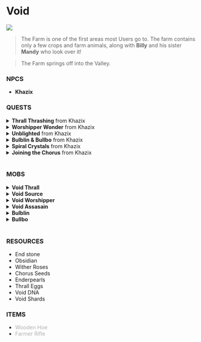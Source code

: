 # **Void**
![](/wiki/docs/img/Farm.png)
> The Farm is one of the first areas most Users go to. The farm contains only a few crops and farm animals, along with **Billy** and his sister **Mandy** who look over it! 

> The Farm springs off into the Valley.

### **NPCS**
- **Khazix**

### **QUESTS**
<details><summary><strong>Thrall Thrashing</strong> from Khazix</summary>
<strong>Summary</strong>:
<ol>
<li>Vanquish 30 Void Thralls</li>
<li>Bring 16 Thrall Eggs to Khazix</li>
</ol>	

<strong>Rewards</strong>:
<ul>
<li><span style="color:#0390fc;">4x Thrall Balls</span></li>
<li><span style="color:#ea00ff;">300 EXP</span></li>
<li><span style="color:#ea00ff;">300 Slayer EXP</span></li>
<li><span style="color:#c300ff;">300 Void Reputation</span></li>
<li><span style="color:#ffff00;">250 Coins</span></li>
</ul>
</details>
<!-- Quest #2 -->
<details><summary><strong>Worshipper Wonder</strong> from Khazix</summary>
<strong>Summary</strong>:
<ol>
<li>Harvest 50 Void Worshippers</li>
<li>Bring 50 Void DNA back to Khazix</li>
</ol>	

<strong>Rewards</strong>:
<ul>
<li><span style="color:#ea00ff;">500 EXP</span></li>
<li><span style="color:#ea00ff;">500 Slayer EXP</span></li>
<li><span style="color:#c300ff;">500 Void Reputation</span></li>
<li><span style="color:#ffff00;">450 Coins</span></li>
</ul>
</details>
<!-- Quest #3 -->
<details><summary><strong>Unblighted</strong> from Khazix</summary>
<strong>Summary</strong>:
<ol>
<li>Demolish 20 Void Sources</li>
</ol>	

<strong>Rewards</strong>:
<ul>
<li><span style="color:#0390fc;">Unblinder</span></li>
<li><span style="color:#ea00ff;">400 EXP</span></li>
<li><span style="color:#ea00ff;">400 Slayer EXP</span></li>
<li><span style="color:#c300ff;">400 Void Reputation</span></li>
<li><span style="color:#ffff00;">350 Coins</span></li>
</ul>
</details>
<!-- Quest #5 -->
<details><summary><strong>Bulblin & Bullbo</strong> from Khazix</summary>
<strong>Summary</strong>:
<ol>
<li>Defeat both Bulblin & Bullbo</li>
</ol>	

<strong>Rewards</strong>:
<ul>
<li><span style="color:#0390fc;">Void Bulb Mount</span></li>
<li><span style="color:#ea00ff;">1,000 EXP</span></li>
<li><span style="color:#ea00ff;">1,000 Slayer EXP</span></li>
<li><span style="color:#c300ff;">1,000 Void Reputation</span></li>
<li><span style="color:#ffff00;">750 Coins</span></li>
</ul>
</details>
<!-- Quest #6 -->
<details><summary><strong>Spiral Crystals</strong> from Khazix</summary>
<strong>Summary</strong>:
<ol>
<li>Destroy 12 Ender Crystals atop the Bedrock & Obsidian spires</li>
</ol>	

<strong>Rewards</strong>:
<ul>
<li><span style="color:#ea00ff;">500 EXP</span></li>
<li><span style="color:#ea00ff;">500 Slayer EXP</span></li>
<li><span style="color:#c300ff;">500 Void Reputation</span></li>
<li><span style="color:#ffff00;">450 Coins</span></li>
</ul>
</details>
<!-- Quest #7 -->
<details><summary><strong>Joining the Chorus</strong> from Khazix</summary>
<strong>Summary</strong>:
<ol>
<li>Harvest 128 Chorus Flowers</li>
<li>Deliver 128 Chorus Seeds to Khazix</li>
</ol>	

<strong>Rewards</strong>:
<ul>
<li><span style="color:#0390fc;">2x Chorus Leaps</span></li>
<li><span style="color:#ea00ff;">500 EXP</span></li>
<li><span style="color:#ea00ff;">500 Slayer EXP</span></li>
<li><span style="color:#c300ff;">500 Void Reputation</span></li>
<li><span style="color:#ffff00;">450 Coins</span></li>
</ul>
</details>
<br/>

### **MOBS**
<!-- Mob #1 -->
<details><summary><strong>Void Thrall</strong></summary>
<ul>
<li><strong>Temper</strong>: Aggressive</li>
<li><strong>Faction</strong>: Void</li>
<li><strong>Health</strong>: 1250</li>
<li><strong>Damage</strong>: 50</li>
</ul>
Corrupts the ground beneath it while chasing enemies!  

<strong>Drops</strong>:
<ul>
<li>1-2 Enderpearls 100%</li>
<li><span style="color:#0390fc;">1 Thrall Egg 50%</span></li>
<li><span style="color:#0390fc;">1 Void Shard 5%</span></li>
<li><span style="color:#00c434;">Life Ender Spell 2%</span></li>
<li><span style="color:#0390fc;">Life Ender Spell 1%</span></li>
</ul>
</details>

<!-- Mob #2 -->
<details><summary><strong>Void Source</strong></summary>
<ul>
<li><strong>Temper</strong>: Passive</li>
<li><strong>Faction</strong>: Void</li>
<li><strong>Health</strong>: 1500</li>
<li><strong>Damage</strong>: 0</li>
</ul>
Hides within the spires and blinds enemies within 25 blocks! 

<strong>Drops</strong>:
<ul>
<li>3-5 Enderpearls 100%</li>
<li>3-5 Shulker Shells 100%</li>
<li><span style="color:#0390fc;">1 Void Shard 5%</span></li>
<li><span style="color:#00c434;">Shulker Missile Spell 2%</span></li>
<li><span style="color:#0390fc;">Shulker Missile Spell 1%</span></li>
</ul>
</details>
<!-- Mob #3 -->
<details><summary><strong>Void Worshipper</strong></summary>
<ul>
<li><strong>Temper</strong>: Aggressive</li>
<li><strong>Faction</strong>: Void</li>
<li><strong>Health</strong>: 1000</li>
<li><strong>Damage</strong>: 50</li>
</ul>
Chases foes and can blink away to towards them at any second!

<strong>Drops</strong>:
<ul>
<li>3-5 Enderpearls 100%</li>
<li>1 Void DNA 50%</li>
<li><span style="color:#0390fc;">1 Void Shard 5%</span></li>
</ul>
</details>
<!-- Mob #4 -->
<details><summary><strong>Void Assasain</strong></summary>
<ul>
<li><strong>Temper</strong>: Aggressive</li>
<li><strong>Faction</strong>: Void</li>
<li><strong>Health</strong>: 750</li>
<li><strong>Damage</strong>: 75</li>
</ul>
Vanishes within the shadows and attacks their prey when they least expect it!

<strong>Drops</strong>:
<ul>
<li>1-2 Enderpearls 100%</li>
<li><span style="color:#0390fc;">1 Shadow Essence 50%</span></li>
<li><span style="color:#0390fc;">1 Void Shard 5%</span></li>
<li><span style="color:#0390fc;">Shadow Dagger 1%</span></li>
</ul>
</details>
<!-- Mob #5 -->
<details><summary><strong>Bulblin</strong></summary>
<ul>
<li><strong>Temper</strong>: Aggressive</li>
<li><strong>Faction</strong>: Void</li>
<li><strong>Health</strong>: 10000</li>
<li><strong>Damage</strong>: 100</li>
</ul>
Snipes enemies from his Bullbo and can dismount then begin his melee attacks! 

<strong>Drops</strong>:
<ul>
<li>1-2 Enderpearls 100%</li>
<li><span style="color:#0390fc;">1-2 Enchanted Enderpearls 50%</span></li>
<li><span style="color:#0390fc;">10 Void Shard 50%</span></li>
<li><span style="color:#0390fc;">1 Bulblin Arrow 4%</span></li>
<li><span style="color:#0390fc;">1 Bulblin Sword Shaving 3%</span></li>
<li><span style="color:#bb00ff;">Bulblin Bow 3%</span></li>
<li><span style="color:#bb00ff;">Bulblin Sword 2%</span></li>
<li><span style="color:#ffe600;">Bulblin Leggings 1%</span></li>
<li><span style="color:#ffe600;">Bulblin Chestplate .95%</span></li>
</ul>
</details>
<!-- Mob #6 -->
<details><summary><strong>Bullbo</strong></summary>
<ul>
<li><strong>Temper</strong>: Aggressive</li>
<li><strong>Faction</strong>: Void</li>
<li><strong>Health</strong>: 10000</li>
<li><strong>Damage</strong>: 100</li>
</ul>
Charges at enemies and supports his master Bulblin! 

<strong>Drops</strong>:
<ul>
<li>1-2 Enderpearls 100%</li>
<li><span style="color:#0390fc;">1-2 Enchanted Enderpearls 50%</span></li>
<li><span style="color:#0390fc;">10 Void Shard 50%</span></li>
<li><span style="color:#0390fc;">1 Bullbo Leg 50%</span></li>
<li><span style="color:#ffe600;">Bullbo Feet 4%</span></li>
<li><span style="color:#ffe600;">Bullbo Head 3%</span></li>
<li><span style="color:#bb00ff;">Bullbo Arm 2%</span></li>
<li><span style="color:#0390fc;">Bullbo Mount 1%</span></li>
</ul>
</details>
<br/>

### **RESOURCES**
- End stone
- Obsidian
- Wither Roses
- Chorus Seeds
- Enderpearls
- Thrall Eggs
- Void DNA
- Void Shards

### **ITEMS**
- <span style="color:#B0B0B0;">Wooden Hoe</span>
- <span style="color:#B0B0B0;">Farmer Rifle</span>
